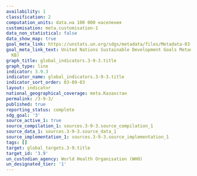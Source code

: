 ```yaml
---
availability: 1
classification: 2
computation_units: data.на 100 000 населения
customisation: meta.customisation-1
data_non_statistical: false
data_show_map: true
goal_meta_link: https://unstats.un.org/sdgs/metadata/files/Metadata-03-09-03.pdf
goal_meta_link_text: United Nations Sustainable Development Goals Metadata (PDF 213
  KB)
graph_title: global_indicators.3-9-3.title
graph_type: line
indicator: 3.9.3
indicator_name: global_indicators.3-9-3.title
indicator_sort_order: 03-09-03
layout: indicator
national_geographical_coverage: meta.Казахстан
permalink: /3-9-3/
published: true
reporting_status: complete
sdg_goal: '3'
source_active_1: true
source_compilation_1: sources.3-9-3.source_compilation_1
source_data_1: sources.3-9-3.source_data_1
source_implementation_1: sources.3-9-3.source_implementation_1
tags: []
target: global_targets.3-9.title
target_id: '3.9'
un_custodian_agency: World Health Organisation (WHO)
un_designated_tier: '1'
---
```

